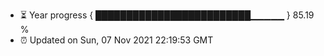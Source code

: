 - ⏳ Year progress { █████████████████████████▁▁▁▁▁ } 85.19 %
- ⏰ Updated on Sun, 07 Nov 2021 22:19:53 GMT

